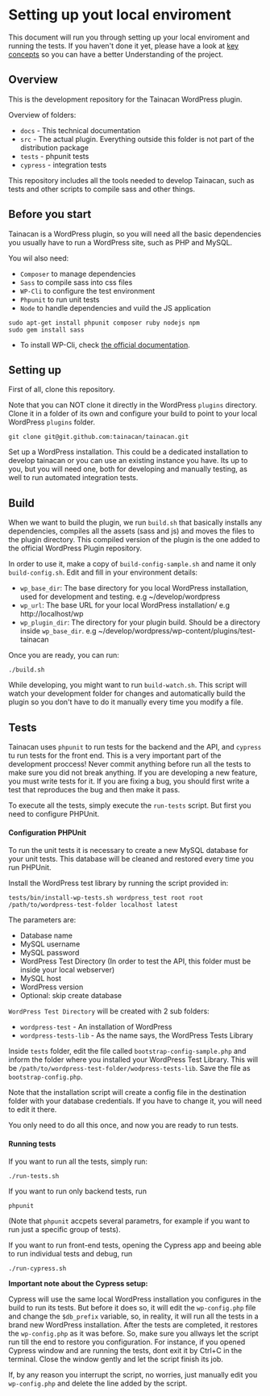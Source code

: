 # Setting up yout local enviroment

This document will run you through setting up your local enviroment and running the tests. If you haven't done it yet, please have a look at [key concepts](key-concepts.md) so you can have a better Understanding of the project.

## Overview

This is the development repository for the Tainacan WordPress plugin.

Overview of folders:

* `docs` - This technical documentation
* `src` - The actual plugin. Everything outside this folder is not part of the distribution package
* `tests` - phpunit tests
* `cypress` - integration tests

This repository includes all the tools needed to develop Tainacan, such as tests and other scripts to compile sass and other things.

## Before you start

Tainacan is a WordPress plugin, so you will need all the basic dependencies you usually have to run a WordPress site, such as PHP and MySQL.

You wil also need:

* `Composer` to manage dependencies
* `Sass` to compile sass into css files
* `WP-Cli` to configure the test environment
* `Phpunit` to run unit tests
* `Node` to handle dependencies and vuild the JS application

```
sudo apt-get install phpunit composer ruby nodejs npm
sudo gem install sass
```

* To install WP-Cli, check [the official documentation](https://wp-cli.org/#installing).


## Setting up

First of all, clone this repository.

Note that you can NOT clone it directly in the WordPress `plugins` directory. Clone it in a folder of its own and configure your build to point to  your local WordPress `plugins` folder.

```
git clone git@git.github.com:tainacan/tainacan.git
```

Set up a WordPress installation. This could be a dedicated installation to develop tainacan or you can use an existing instance you have. Its up to you, but you will need one, both for developing and manually testing, as well to run automated integration tests.

## Build

When we want to build the plugin, we run `build.sh` that basically installs any dependencies, compiles all the assets (sass and js) and moves the files to the plugin directory. This compiled version of the plugin is the one added to the official WordPress Plugin repository.

In order to use it, make a copy of `build-config-sample.sh` and name it only `build-config.sh`. Edit and fill in your environment details:

* `wp_base_dir`: The base directory for you local WordPress installation, used for development and testing. e.g ~/develop/wordpress
* `wp_url`: The base URL for your local WordPress installation/ e.g http://localhost/wp
* `wp_plugin_dir`: The directory for your plugin build. Should be a directory inside `wp_base_dir`. e.g ~/develop/wordpress/wp-content/plugins/test-tainacan

Once you are ready, you can run:

```
./build.sh
```

While developing, you might want to run `build-watch.sh`. This script will watch your development folder for changes and automatically build the plugin so you don't have to do it manually every time you modify a file.

## Tests

Tainacan uses `phpunit` to run tests for the backend and the API, and `cypress` tu run tests for the front end. This is a very important part of the development proccess! Never commit anything before run all the tests to make sure you did not break anything. If you are developing a new feature, you must write tests for it. If you are fixing a bug, you should first write a test that reproduces the bug and then make it pass.

To execute all the tests, simply execute the `run-tests` script. But first you need to configure PHPUnit.

#### Configuration PHPUnit
To run the unit tests it is necessary to create a new MySQL database for your unit tests. This database will be cleaned and restored every time you run PHPUnit.

Install the WordPress test library by running the script provided in:

```
tests/bin/install-wp-tests.sh wordpress_test root root /path/to/wordpress-test-folder localhost latest
```
The parameters are:

* Database name
* MySQL username
* MySQL password
* WordPress Test Directory (In order to test the API, this folder must be inside your local webserver)
* MySQL host
* WordPress version
* Optional: skip create database

`WordPress Test Directory` will be created with 2 sub folders:

* `wordpress-test` - An installation of WordPress
* `wordpress-tests-lib` - As the name says, the WordPress Tests Library

Inside `tests` folder, edit the file called `bootstrap-config-sample.php` and inform the folder where you installed your WordPress Test Library. This will be `/path/to/wordpress-test-folder/wodpress-tests-lib`. Save the file as `bootstrap-config.php`.

Note that the installation script will create a config file in the destination folder with your database credentials. If you have to change it, you will need to edit it there.

You only need to do all this once, and now you are ready to run tests.

#### Running tests

If you want to run all the tests, simply run:

```
./run-tests.sh
```

If you want to run only backend tests, run

```
phpunit
```

(Note that `phpunit` accpets several parametrs, for example if you want to run just a specific group of tests).

If you want to run front-end tests, opening the Cypress app and beeing able to run individual tests and debug, run

```
./run-cypress.sh
```

**Important note about the Cypress setup:** 

Cypress will use the same local WordPress installation you configures in the build to run its tests. But before it does so, it will edit the `wp-config.php` file and change the `$db_prefix` variable, so, in reality, it will run all the tests in a brand new WordPress installation. After the tests are completed, it restores the `wp-config.php` as it was before. So, make sure you allways let the script run till the end to restore you configuration. For instance, if you opened Cypress window and are running the tests, dont exit it by Ctrl+C in the terminal. Close the window gently and let the script finish its job.

If, by any reason you interrupt the script, no worries, just manually edit you `wp-config.php` and delete the line added by the script.
